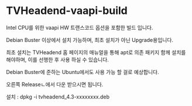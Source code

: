 # TVHeadend-vaapi-build
Intel CPU를 위한 vaapi HW 트랜스코드 옵션을 포함한 빌드 입니다.

Debian Buster 이상에서 설치 가능하며, 최초 설치가 아닌 Upgrade용입니다.

최초 설치는 TVHeadend 홈 페이지의 매뉴얼을 통해 apt로 의존 패키지 함께 설치를 해야하며, 이를 선행한 후 사용 하실 수 있습니다.

Debian Buster에 준하는 Ubuntu에서도 사용 가능 할 걸로 예상합니다.

오른쪽 Releaseㄴ에서 다운 받으시면 됩니다.

설치 : dpkg -i tvheadend_4.3-xxxxxxxx.deb
